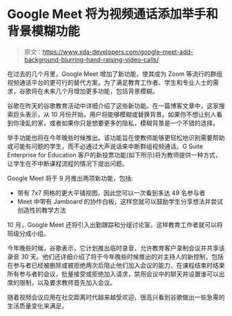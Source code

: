 # Google Meet 将为视频通话添加举手和背景模糊功能

> 原文：<https://www.xda-developers.com/google-meet-add-background-blurring-hand-raising-video-calls/>

在过去的几个月里，Google Meet 增加了新功能，使其成为 Zoom 等流行的群组视频通话平台的更可行的替代方案。为了满足教育工作者、学生和专业人士的需求，谷歌将在未来几个月增加更多功能，包括背景模糊。

谷歌在昨天的谷歌教育活动中详细介绍了这些新功能。在一篇博客文章中，这家搜索巨头表示，从 10 月份开始，用户将能够模糊或替换背景。如果你不想让别人看到你凌乱的家，或者如果你只是想要更多的隐私，模糊背景是一个不错的选择。

举手功能也将在今年晚些时候推出。该功能旨在使教师能够更轻松地识别需要帮助或可能有问题的学生，而不必通过大声说话来中断群组视频通话。G Suite Enterprise for Education 客户的新投票功能(如下所示)将为教师提供一种方式，让学生在不中断课程流程的情况下提出问题。

Google Meet 将于 9 月推出两项新功能，包括:

*   带有 7x7 网格的更大平铺视图，因此您可以一次看到多达 49 名参与者
*   Meet 中带有 Jamboard 的协作白板，这样您就可以鼓励学生分享想法并尝试创造性的教学方法

10 月，Google Meet 还将引入出勤跟踪和分组讨论室，这样教育工作者就可以将班级分成小组。

今年晚些时候，谷歌表示，它计划推出临时录音，允许教育客户录制会议并共享该录音 30 天。他们还详细介绍了将于今年晚些时候推出的对主持人的新控制，包括在参与者已经被删除或被拒绝两次后阻止他们加入会议的能力，在课程结束时结束所有参与者的会议，批量接受或拒绝加入请求，禁用会议中的聊天并设置谁可以出席的限制，以及要求教师首先加入会议。

随着视频会议应用在社交距离时代越来越受欢迎，很高兴看到谷歌做出一些急需的生活质量变化来满足。